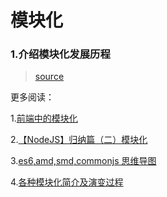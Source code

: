 # 模块化

### 1.介绍模块化发展历程

> [source](https://github.com/Advanced-Frontend/Daily-Interview-Question/issues/28)

更多阅读：

1.[前端中的模块化](https://blog.csdn.net/dadadeganhuo/article/details/86777249)

2.[【NodeJS】归纳篇（二）模块化](https://blog.csdn.net/ImagineCode/article/details/81590538)

3.[es6,amd,smd,commonjs 思维导图](https://www.processon.com/view/link/5c8409bbe4b02b2ce492286a#map)

4.[各种模块化简介及演变过程](https://www.cnblogs.com/ailsa-qin/p/8494219.html)
